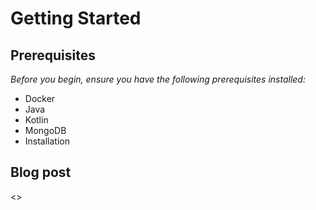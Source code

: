 # Getting Started

## Prerequisites
*Before you begin, ensure you have the following prerequisites installed:*

- Docker
- Java
- Kotlin
- MongoDB
- Installation

## Blog post
<>
